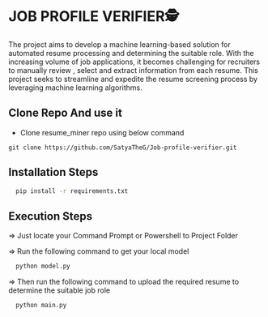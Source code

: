 # JOB PROFILE VERIFIER🕵️
The project aims to develop a machine learning-based solution for automated resume processing and determining the suitable role. With the increasing volume of job applications, it becomes challenging for recruiters to manually review , select and extract information from each resume. This project seeks to streamline and expedite the resume screening process by leveraging machine learning algorithms.

## Clone Repo And use it
* Clone resume_miner repo using below command
```git
git clone https://github.com/SatyaTheG/Job-profile-verifier.git
```

## Installation Steps

```bash
  pip install -r requirements.txt
```

## Execution Steps

=> Just locate your Command Prompt or Powershell to Project Folder

=> Run the following command to get your local model

```bash
  python model.py
```

=> Then run the following command to upload the required resume to determine the suitable job role

```bash
  python main.py
```
